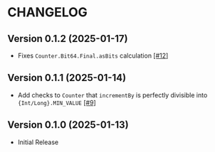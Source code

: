 # CHANGELOG

## Version 0.1.2 (2025-01-17)
 - Fixes `Counter.Bit64.Final.asBits` calculation [[#12]][12]

## Version 0.1.1 (2025-01-14)
 - Add checks to `Counter` that `incrementBy` is perfectly divisible into `{Int/Long}.MIN_VALUE` [[#9]][9]

## Version 0.1.0 (2025-01-13)
 - Initial Release

[9]: https://github.com/KotlinCrypto/bitops/pull/9
[12]: https://github.com/KotlinCrypto/bitops/pull/12
